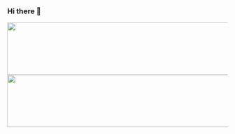 ### Hi there 👋

<!--
**eunji1117/eunji1117** is a ✨ _special_ ✨ repository because its `README.md` (this file) appears on your GitHub profile.

Here are some ideas to get you started:

- 🔭 I’m currently working on ...
- 🌱 I’m currently learning ...
- 👯 I’m looking to collaborate on ...
- 🤔 I’m looking for help with ...
- 💬 Ask me about ...
- 📫 How to reach me: ...
- 😄 Pronouns: ...
- ⚡ Fun fact: ...
-->
<a href="https://github.com/devxb/gitanimals">
  <img src="https://render.gitanimals.org/lines/eunji1117?pet-id=664695302584518428" width="1000" height="120"/>
</a>
<a href="https://github.com/devxb/gitanimals">
  <img src="https://render.gitanimals.org/lines/eunji1117?pet-id=664695302584518429" width="1000" height="120"/>
</a>
